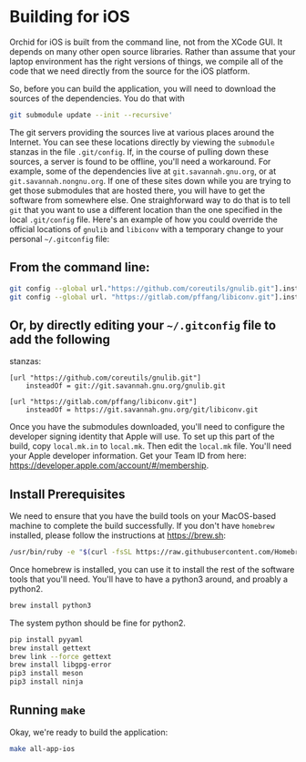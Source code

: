
# Building for iOS

Orchid for iOS is built from the command line, not from the XCode GUI.  It
depends on many other open source libraries.  Rather than assume that your
laptop environment has the right versions of things, we compile all of the code
that we need directly from the source for the iOS platform.

So, before you can build the application, you will need to download the sources
of the dependencies.  You do that with

```bash
git submodule update --init --recursive'
```

The git servers providing the sources live at various places around the
Internet.  You can see these locations directly by viewing the `submodule`
stanzas in the file `.git/config`.  If, in the course of pulling down these
sources, a server is found to be offline, you'll need a workaround.  For
example,
some of the dependencies live at `git.savannah.gnu.org`, or at
`git.savannah.nongnu.org`.  If one of these sites down while you are trying to
get those submodules that are hosted there, you will have to get the software
from somewhere else.  One straighforward way to do that is to tell `git` that
you want to use a different location than the one specified in the local
`.git/config` file. Here's an example of how you could override the official
locations of `gnulib` and `libiconv` with a temporary change to your personal
`~/.gitconfig` file:

## From the command line:
```bash
git config --global url."https://github.com/coreutils/gnulib.git"].insteadOf "git://git.savannah.gnu.org/gnulib.git"
git config --global url. "https://gitlab.com/pffang/libiconv.git"].insteadOf "https://git.savannah.gnu.org/git/libiconv.git"
```

## Or, by directly editing your `~/.gitconfig` file to add the following
stanzas:
```config
[url "https://github.com/coreutils/gnulib.git"]
	insteadOf = git://git.savannah.gnu.org/gnulib.git

[url "https://gitlab.com/pffang/libiconv.git"]
	insteadOf = https://git.savannah.gnu.org/git/libiconv.git
```

Once you have the submodules downloaded, you'll need to configure the developer
signing identity that Apple will use. To set up this part of the build, copy
`local.mk.in` to `local.mk`. Then edit the `local.mk` file. You'll
need your Apple developer information. Get your Team ID from here:
https://developer.apple.com/account/#/membership.

## Install Prerequisites
We need to ensure that you have the build tools on your MacOS-based machine to
complete the build successfully. If you don't have `homebrew` installed,
please follow the instructions at https://brew.sh:

```bash
/usr/bin/ruby -e "$(curl -fsSL https://raw.githubusercontent.com/Homebrew/install/master/install)"
```

Once homebrew is installed, you can use it to install the rest of the software
tools that you'll need.  You'll have to have a python3 around, and proably a
python2.

```bash
brew install python3
```

The system python should be fine for python2.

```bash
pip install pyyaml
brew install gettext
brew link --force gettext
brew install libgpg-error
pip3 install meson
pip3 install ninja
```

## Running `make`
Okay, we're ready to build the application:

```bash
make all-app-ios
```
